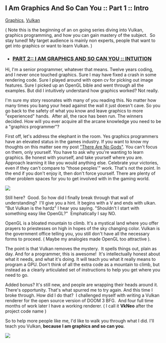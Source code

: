 ## I Am Graphics And So Can You :: Part 1 :: Intro

[Graphics](https://www.fasterthan.life/blog/category/Graphics), [Vulkan](https://www.fasterthan.life/blog/category/Vulkan)

( Note this is the beginning of an on going series diving into Vulkan, graphics programming, and how you can gain mastery of the subject.  So stay tuned! My target audience is mainly non experts, people that want to get into graphics or want to learn Vulkan. )

-   ### [PART 2:: I AM GRAPHICS AND SO CAN YOU :: INTUITION](https://www.fasterthan.life/blog/2017/7/11/i-am-graphics-and-so-can-you-part-2-intuition)
    

Hi, I'm a senior programmer, whatever that means. Twelve years coding, and I never once touched graphics. Sure I may have fixed a crash in some rendering code. Sure I played around with open cv for picking out image features. Sure I picked up an OpenGL bible and went through all the examples. But did I intuitively understand how graphics worked? Not really. 

I'm sure my story resonates with many of you reading this. No matter how many times you bang your head against the wall it just doesn't cave. So you go back to the safety of what you know and leave graphics to more "experienced" hands.  After all, the race has been run. The winners decided. How will you ever acquire all the arcane knowledge you need to be a "graphics programmer"?

First off, let's address the elephant in the room. Yes graphics programmers have an elevated status in the games industry. If you want to know my thoughts on this matter see my post ["There Are No Gods"](https://www.fasterthan.life/blog/2017/6/25/there-are-no-gods). You can't focus on them, only yourself. You have to ask why you're wanting to learn graphics. Be honest with yourself, and take yourself where you are. Approach learning it like you would anything else. Celebrate your victories, even if they can't compare to "those peoples'" work. That's not the point. In the end if you don't enjoy it, then don't force yourself. There are plenty of other problem spaces for you to get involved with in the gaming world. 

![](https://images.squarespace-cdn.com/content/v1/594f554b6b8f5be7aade065f/1499827741071-PYJAMQTUMOYLR0SZB3UF/image-asset.jpeg?format=500w)

Still here?  Good. So how did I finally break through that wall of understanding?  I'll give you a hint. It begins with a V and ends with ulkan. "But Vulkan is the hardz" I hear you saying. "Shouldn't I start with something easy like OpenGL?"  Emphatically I say NO. 

OpenGL is a bloated mountain to climb. It's a mystical land where you offer prayers to priestesses on high in hopes of the sky changing color. Vulkan is the government office telling you, you still don't have all the necessary forms to proceed. ( Maybe my analogies made OpenGL too attractive ).

The point is that Vulkan removes the mystery.  It spells things out, plain as day. And for a programmer, this is awesome!  It's intellectually honest about what it needs, and what it's doing. It will teach you what it really means to program a GPU. Don't think of all the extra code as a mountain to climb, but instead as a clearly articulated set of instructions to help you get where you need to go. 

Added bonus? It's still new, and people are wrapping their heads around it. There's opportunity. That's what spurred me to try again. And this time I broke through. How did I do that?  I challenged myself with writing a Vulkan renderer for the open source version of DOOM 3 BFG.  And four full time months of work later I have a working renderer. ( I call it **VkNeo** after the project code name )

So to help more people like me, I'd like to walk you through what I did. I'll teach you Vulkan, **because I am graphics and so can you**.  

![](https://images.squarespace-cdn.com/content/v1/594f554b6b8f5be7aade065f/1499830272560-I1INIY9SUQ5ST07AVESL/image-asset.jpeg?format=750w)